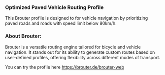 ### Optimized Paved Vehicle Routing Profile
This Brouter profile is designed to for vehicle navigation by prioritizing paved roads and roads with speed limit below 80km/h.

### About Brouter:
Brouter is a versatile routing engine tailored for bicycle and vehicle navigation. It stands out for its ability to generate custom routes based on user-defined profiles, offering flexibility across different modes of transport. 

You can try the profile here https://brouter.de/brouter-web
